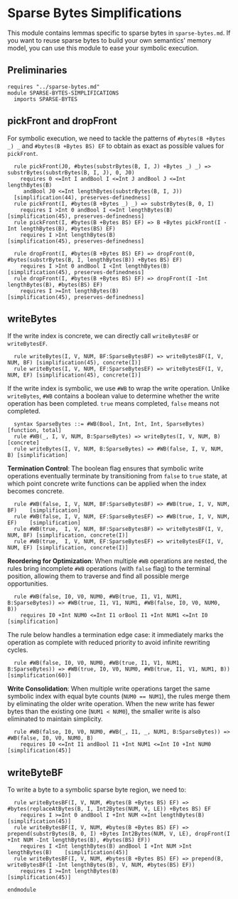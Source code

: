 # Sparse Bytes Simplifications

This module contains lemmas specific to sparse bytes in `sparse-bytes.md`. If you want to reuse sparse bytes to build your own semantics' memory model, you can use this module to ease your symbolic execution.

## Preliminaries

```k
requires "../sparse-bytes.md"
module SPARSE-BYTES-SIMPLIFICATIONS
  imports SPARSE-BYTES
```

## pickFront and dropFront

For symbolic execution, we need to tackle the patterns of `#bytes(B +Bytes _) _` and `#bytes(B +Bytes BS) EF` to obtain as exact as possible values for `pickFront`.

```k
  rule pickFront(J0, #bytes(substrBytes(B, I, J) +Bytes _) _) => substrBytes(substrBytes(B, I, J), 0, J0)
    requires 0 <=Int I andBool I <=Int J andBool J <=Int lengthBytes(B)
     andBool J0 <=Int lengthBytes(substrBytes(B, I, J))
  [simplification(44), preserves-definedness]
  rule pickFront(I, #bytes(B +Bytes _) _) => substrBytes(B, 0, I)
    requires I >Int 0 andBool I <=Int lengthBytes(B)    [simplification(45), preserves-definedness]
  rule pickFront(I, #bytes(B +Bytes BS) EF) => B +Bytes pickFront(I -Int lengthBytes(B), #bytes(BS) EF)
    requires I >Int lengthBytes(B)                      [simplification(45), preserves-definedness]

  rule dropFront(I, #bytes(B +Bytes BS) EF) => dropFront(0, #bytes(substrBytes(B, I, lengthBytes(B)) +Bytes BS) EF) 
    requires I >Int 0 andBool I <Int lengthBytes(B)     [simplification(45), preserves-definedness]
  rule dropFront(I, #bytes(B +Bytes BS) EF) => dropFront(I -Int lengthBytes(B), #bytes(BS) EF) 
    requires I >=Int lengthBytes(B)                     [simplification(45), preserves-definedness]
```

## writeBytes

If the write index is concrete, we can directly call `writeBytesBF` or `writeBytesEF`.

```k
  rule writeBytes(I, V, NUM, BF:SparseBytesBF) => writeBytesBF(I, V, NUM, BF) [simplification(45), concrete(I)]
  rule writeBytes(I, V, NUM, EF:SparseBytesEF) => writeBytesEF(I, V, NUM, EF) [simplification(45), concrete(I)]
```

If the write index is symbolic, we use `#WB` to wrap the write operation. Unlike `writeBytes`, `#WB` contains a boolean value to determine whether the write operation has been completed. `true` means completed, `false` means not completed.

```k
  syntax SparseBytes ::= #WB(Bool, Int, Int, Int, SparseBytes) [function, total]
  rule #WB(_, I, V, NUM, B:SparseBytes) => writeBytes(I, V, NUM, B)     [concrete]
  rule writeBytes(I, V, NUM, B:SparseBytes) => #WB(false, I, V, NUM, B) [simplification]
```

**Termination Control**: The boolean flag ensures that symbolic write operations eventually terminate by transitioning from `false` to `true` state, at which point concrete write functions can be applied when the index becomes concrete.

```k
  rule #WB(false, I, V, NUM, BF:SparseBytesBF) => #WB(true, I, V, NUM, BF)    [simplification]
  rule #WB(false, I, V, NUM, EF:SparseBytesEF) => #WB(true, I, V, NUM, EF)    [simplification]
  rule #WB(true,  I, V, NUM, BF:SparseBytesBF) => writeBytesBF(I, V, NUM, BF) [simplification, concrete(I)]
  rule #WB(true,  I, V, NUM, EF:SparseBytesEF) => writeBytesEF(I, V, NUM, EF) [simplification, concrete(I)]
```

**Reordering for Optimization**: When multiple `#WB` operations are nested, the rules bring incomplete `#WB` operations (with `false` flag) to the terminal position, allowing them to traverse and find all possible merge opportunities. 

```k
  rule #WB(false, I0, V0, NUM0, #WB(true, I1, V1, NUM1, B:SparseBytes)) => #WB(true, I1, V1, NUM1, #WB(false, I0, V0, NUM0, B)) 
    requires I0 +Int NUM0 <=Int I1 orBool I1 +Int NUM1 <=Int I0 [simplification]
```

The rule below handles a termination edge case: it immediately marks the operation as complete with reduced priority to avoid infinite rewriting cycles.

```k
  rule #WB(false, I0, V0, NUM0, #WB(true, I1, V1, NUM1, B:SparseBytes)) => #WB(true, I0, V0, NUM0, #WB(true, I1, V1, NUM1, B)) [simplification(60)]
```

**Write Consolidation**: When multiple write operations target the same symbolic index with equal byte counts (`NUM0 == NUM1`), the rules merge them by eliminating the older write operation. When the new write has fewer bytes than the existing one (`NUM1 < NUM0`), the smaller write is also eliminated to maintain simplicity.

```k
  rule #WB(false, I0, V0, NUM0, #WB(_, I1, _, NUM1, B:SparseBytes)) => #WB(false, I0, V0, NUM0, B)
    requires I0 <=Int I1 andBool I1 +Int NUM1 <=Int I0 +Int NUM0  [simplification(45)]  
```

## writeByteBF

To write a byte to a symbolic sparse byte region, we need to:

```k
  rule writeBytesBF(I, V, NUM, #bytes(B +Bytes BS) EF) => #bytes(replaceAtBytes(B, I, Int2Bytes(NUM, V, LE)) +Bytes BS) EF
    requires I >=Int 0 andBool I +Int NUM <=Int lengthBytes(B)  [simplification(45)]
  rule writeBytesBF(I, V, NUM, #bytes(B +Bytes BS) EF) => prepend(substrBytes(B, 0, I) +Bytes Int2Bytes(NUM, V, LE), dropFront(I +Int NUM -Int lengthBytes(B), #bytes(BS) EF))
    requires I <Int lengthBytes(B) andBool I +Int NUM >Int lengthBytes(B)    [simplification(45)]
  rule writeBytesBF(I, V, NUM, #bytes(B +Bytes BS) EF) => prepend(B, writeBytesBF(I -Int lengthBytes(B), V, NUM, #bytes(BS) EF))
    requires I >=Int lengthBytes(B)                             [simplification(45)]
```

```k
endmodule
```
